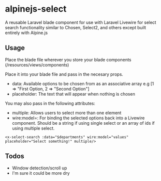 # alpinejs-select

A reusable Laravel blade component for use with Laravel Livewire for select search functionality similar to Chosen, Select2, and others except built entirely with Alpine.js

## Usage
Place the blade file wherever you store your blade components (/resources/views/components)

Place it into your blade file and pass in the necesary props.
- data: Available options to be chosen from as an associative array e.g [1 => "First Option, 2 => "Second Option"]
- placeholder: The text that will appear when nothing is chosen

You may also pass in the following attributes:
- multiple: Allows users to select more than one element
- wire:model=: For binding the selected options back into a Livewire component. Should be a string if using single select or an array of ids if using multiple select.

```
<x-select-search :data="$departments" wire:model="values" placeholder="Select something!" multiple/>
```

## Todos
- Window detection/scroll up
- I'm sure it could be more dry
